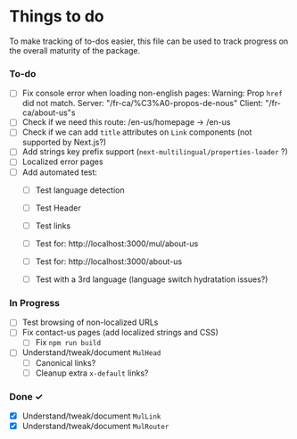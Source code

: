 # Things to do

To make tracking of to-dos easier, this file can be used to track progress on the overall maturity of the package.

### To-do

- [ ] Fix console error when loading non-english pages: Warning: Prop `href` did not match. Server: "/fr-ca/%C3%A0-propos-de-nous" Client: "/fr-ca/about-us"s
- [ ] Check if we need this route: /en-us/homepage -> /en-us
- [ ] Check if we can add `title` attributes on `Link` components (not supported by Next.js?)
- [ ] Add strings key prefix support (`next-multilingual/properties-loader` ?)
- [ ] Localized error pages
- [ ] Add automated test:
  - [ ] Test language detection
  - [ ] Test Header
  - [ ] Test links
  - [ ] Test for: http://localhost:3000/mul/about-us
  - [ ] Test for: http://localhost:3000/about-us
  - [ ] Test with a 3rd language (language switch hydratation issues?)


### In Progress

- [ ] Test browsing of non-localized URLs
- [ ] Fix contact-us pages (add localized strings and CSS)
    - [ ] Fix `npm run build`
- [ ] Understand/tweak/document `MulHead`
    - [ ] Canonical links?
    - [ ] Cleanup extra `x-default` links?

### Done ✓

- [x] Understand/tweak/document `MulLink`
- [x] Understand/tweak/document `MulRouter`
